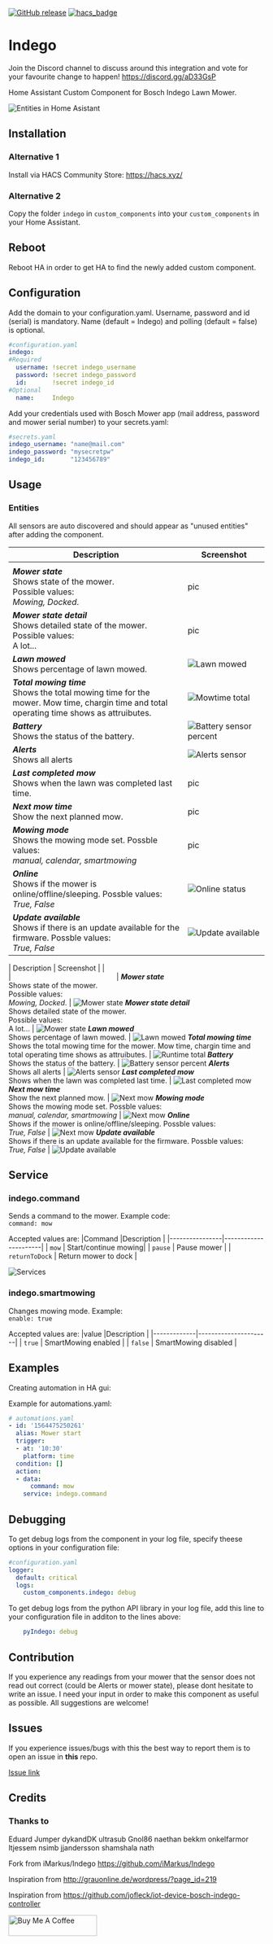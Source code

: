 [![GitHub release](https://img.shields.io/github/release/jm-73/Indego.svg)](https://GitHub.com/jm-73/Indego/releases/) [![hacs_badge](https://img.shields.io/badge/HACS-Default-orange.svg)](https://github.com/custom-components/hacs)

# Indego
Join the Discord channel to discuss around this integration and vote for your favourite change to happen!
https://discord.gg/aD33GsP

Home Assistant Custom Component for Bosch Indego Lawn Mower.

![Entities in Home Asistant](/doc/0-Sensors_1.png)

## Installation

### Alternative 1
Install via HACS Community Store: https://hacs.xyz/
### Alternative 2
Copy the folder `indego` in `custom_components` into your `custom_components` in your Home Assistant.

## Reboot
Reboot HA in order to get HA to find the newly added custom component.

## Configuration
Add the domain to your configuration.yaml. Username, password and id (serial) is mandatory. Name (default = Indego) and polling (default = false) is optional.
``` yaml
#configuration.yaml
indego:
#Required
  username: !secret indego_username
  password: !secret indego_password
  id:       !secret indego_id
#Optional
  name:     Indego
```

Add your credentials used with Bosch Mower app (mail address, password and mower serial number) to your secrets.yaml: 
``` yaml
#secrets.yaml
indego_username: "name@mail.com"
indego_password: "mysecretpw"
indego_id:       "123456789"
```
## Usage

### Entities
 All sensors are auto discovered and should appear as "unused entities" after adding the component.

| Description | Screenshot |
|-------------|------------|
| <img width=400/> | <img width=325/> |
***Mower state***<br>Shows state of the mower.<br>Possible values:<br> *Mowing, Docked*. | pic|
***Mower state detail***<br>Shows detailed state of the mower.<br>Possible values:<br> A lot... | pic
***Lawn mowed***<br>Shows percentage of lawn mowed. | ![Lawn mowed](/doc/3-LawnMowed_3.png)
***Total mowing time***<br>Shows the total mowing time for the mower. Mow time, chargin time and total operating time shows as attruibutes. | ![Mowtime total](/doc/4-MowTime_3.png)
***Battery***<br>Shows the status of the battery. | ![Battery sensor percent](/doc/5-Battery_3.png)
***Alerts***<br>Shows all alerts | ![Alerts sensor](/doc/7-Alerts_3.png)
***Last completed mow***<br>Shows when the lawn was completed last time. | pic
***Next mow time***<br>Show the next planned mow. | pic
***Mowing mode***<br>Shows the mowing mode set. Possble values:<br> *manual, calendar, smartmowing* | pic
***Online***<br>Shows if the mower is online/offline/sleeping. Possble values:<br> *True, False* | ![Online status](/doc/11-Online_3.png)
***Update available***<br>Shows if there is an update available for the firmware. Possble values:<br> *True, False* | ![Update available](/doc/12-Update_3.png)



| Description | Screenshot |
| <img width=600/> | <img width=200/> |
***Mower state***<br>Shows state of the mower.<br>Possible values:<br> *Mowing, Docked*. | ![Mower state](/doc/1-State_1.png)
***Mower state detail***<br>Shows detailed state of the mower.<br>Possible values:<br> A lot... | ![Mower state](/doc/2-StateDetail.png)
***Lawn mowed***<br>Shows percentage of lawn mowed. | ![Lawn mowed](/doc/3-LawnMowed_2.png)
***Total mowing time***<br>Shows the total mowing time for the mower. Mow time, chargin time and total operating time shows as attruibutes. | ![Runtime total](/doc/4-Runtime.png)
***Battery***<br>Shows the status of the battery. | ![Battery sensor percent](/doc/5-Battery_2.png)
***Alerts***<br>Shows all alerts | ![Alerts sensor](/doc/7-Alerts_2.png)
***Last completed mow***<br>Shows when the lawn was completed last time. | ![Last completed mow](/doc/8-LastCompleted.png)
***Next mow time***<br>Show the next planned mow. | ![Next mow](/doc/9-NextMow.png)
***Mowing mode***<br>Shows the mowing mode set. Possble values:<br> *manual, calendar, smartmowing* | ![Next mow](/doc/10-MowingMode.png)
***Online***<br>Shows if the mower is online/offline/sleeping. Possble values:<br> *True, False* | ![Next mow](/doc/11-Online_2.png)
***Update available***<br>Shows if there is an update available for the firmware. Possble values:<br> *True, False* | ![Update available](/doc/12-Update_4.png)

## Service

### indego.command ####
Sends a command to the mower. Example code:<br>
`command: mow`

Accepted values are:
|Command         |Description           |
|----------------|----------------------|
| `mow`          | Start/continue mowing|
| `pause`        | Pause mower          |
| `returnToDock` | Return mower to dock |

![Services](/doc/S1-Command1.png)

### indego.smartmowing ####
Changes mowing mode. Example:<br>
`enable: true`

Accepted values are:
|value        |Description           |
|-------------|----------------------|
| `true`      | SmartMowing enabled  |
| `false`     | SmartMowing disabled |


## Examples
Creating automation in HA gui:

Example for automations.yaml:

``` yaml
# automations.yaml
- id: '1564475250261'
  alias: Mower start
  trigger:
  - at: '10:30'
    platform: time
  condition: []
  action:
  - data:
      command: mow
    service: indego.command
```

## Debugging
To get debug logs from the component in your log file, specify theese options in your configuration file:

``` yaml
#configuration.yaml
logger: 
  default: critical 
  logs: 
    custom_components.indego: debug 
```

To get debug logs from the python API library in your log file, add this line to your configuration file in additon to the lines above:

``` yaml
    pyIndego: debug
```

## Contribution
If you experience any readings from your mower that the sensor does not read out correct (could be Alerts or mower state), please dont hesitate to write an issue. I need your input in order to make this component as useful as possible. All suggestions are welcome!

## Issues
If you experience issues/bugs with this the best way to report them is to open an issue in **this** repo.

[Issue link](https://github.com/jm-73/Indego/issues)


## Credits

### Thanks to
Eduard Jumper dykandDK ultrasub Gnol86 naethan bekkm onkelfarmor ltjessem nsimb jjandersson shamshala nath

Fork from iMarkus/Indego https://github.com/iMarkus/Indego

Inspiration from http://grauonline.de/wordpress/?page_id=219

Inspiration from https://github.com/jofleck/iot-device-bosch-indego-controller

<a href="https://www.buymeacoffee.com/jm73" target="_blank"><img src="https://cdn.buymeacoffee.com/buttons/default-orange.png" alt="Buy Me A Coffee" height="41" width="174"></a>
